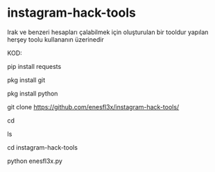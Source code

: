 # instagram-hack-tools
Irak ve benzeri hesapları çalabilmek için oluşturulan bir tooldur yapılan herşey toolu kullananın üzerinedir

KOD:

pip install requests

pkg install git

pkg install python

git clone https://github.com/enesfl3x/instagram-hack-tools/

cd

ls

cd instagram-hack-tools

python enesfl3x.py



